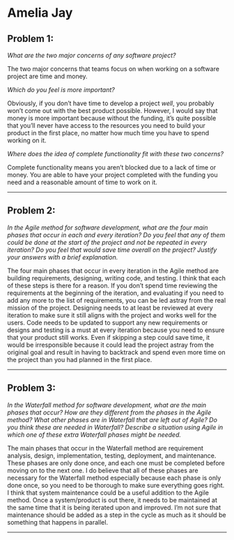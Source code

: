 
# Amelia Jay

## Problem 1:
*What are the two major concerns of any software project?*

The two major concerns that teams focus on when working on a software project are time and money.

*Which do you feel is more important?*

Obviously, if you don’t have time to develop a project *well*, you probably won’t come out with the best product possible. However, I would say that money is more important because without the funding, it’s quite possible that you’ll never have access to the resources you need to build your product in the first place, no matter how much time you have to spend working on it.

*Where does the idea of complete functionality fit with these two concerns?*

Complete functionality means you aren’t blocked due to a lack of time or money. You are able to have your project completed with the funding you need and a reasonable amount of time to work on it.

___________________
## Problem 2:
*In the Agile method for software development, what are the four main phases that occur in each and every iteration? Do you feel that any of them could be done at the start of the project and not be repeated in every iteration? Do you feel that would save time overall on the project? Justify your answers with a brief explanation.*

The four main phases that occur in every iteration in the Agile method are building requirements, designing, writing code, and testing. I think that each of these steps is there for a reason. If you don’t spend time reviewing the requirements at the beginning of the iteration, and evaluating if you need to add any more to the list of requirements, you can be led astray from the real mission of the project. Designing needs to at least be reviewed at every iteration to make sure it still aligns with the project and works well for the users. Code needs to be updated to support any new requirements or designs and testing is a must at every iteration because you need to ensure that your product still works. Even if skipping a step could save time, it would be irresponsible because it could lead the project astray from the original goal and result in having to backtrack and spend even more time on the project than you had planned in the first place.

______________________
## Problem 3: 
*In the Waterfall method for software development, what are the main phases that occur? How are they different from the phases in the Agile method? What other phases are in Waterfall that are left out of Agile? Do you think these are needed in Waterfall? Describe a situation using Agile in which one of these extra Waterfall phases might be needed.*

The main phases that occur in the Waterfall method are requirement analysis, design, implementation, testing, deployment, and maintenance. These phases are only done once, and each one must be completed before moving on to the next one. I do believe that all of these phases are necessary for the Waterfall method especially because each phase is only done once, so you need to be thorough to make sure everything goes right. I think that system maintenance could be a useful addition to the Agile method. Once a system/product is out there, it needs to be maintained at the same time that it is being iterated upon and improved. I’m not sure that maintenance should be added as a step in the cycle as much as it should be something that happens in parallel.

_____________________

